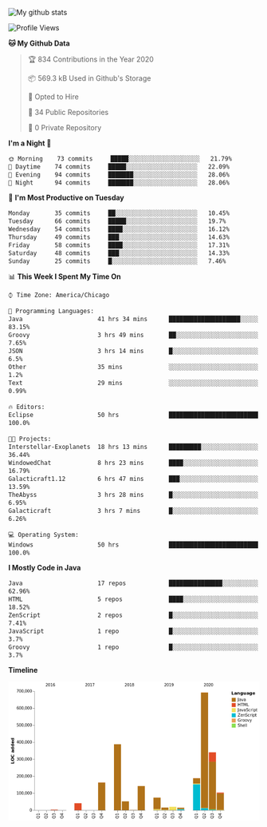 ![My github stats](https://github-readme-stats.vercel.app/api?username=romvoid95&theme=gruvbox&include_all_commits=true&show_icons=true")

<!--START_SECTION:waka-->
![Profile Views](http://img.shields.io/badge/Profile%20Views-0-blue)

**🐱 My Github Data** 

> 🏆 834 Contributions in the Year 2020
 > 
> 📦 569.3 kB Used in Github's Storage 
 > 
> 💼 Opted to Hire
 > 
> 📜 34 Public Repositories
 > 
> 🔑 0 Private Repository 
 > 
**I'm a Night 🦉** 

```text
🌞 Morning    73 commits     █████░░░░░░░░░░░░░░░░░░░░   21.79% 
🌆 Daytime    74 commits     █████░░░░░░░░░░░░░░░░░░░░   22.09% 
🌃 Evening    94 commits     ███████░░░░░░░░░░░░░░░░░░   28.06% 
🌙 Night      94 commits     ███████░░░░░░░░░░░░░░░░░░   28.06%

```
📅 **I'm Most Productive on Tuesday** 

```text
Monday       35 commits     ██░░░░░░░░░░░░░░░░░░░░░░░   10.45% 
Tuesday      66 commits     █████░░░░░░░░░░░░░░░░░░░░   19.7% 
Wednesday    54 commits     ████░░░░░░░░░░░░░░░░░░░░░   16.12% 
Thursday     49 commits     ███░░░░░░░░░░░░░░░░░░░░░░   14.63% 
Friday       58 commits     ████░░░░░░░░░░░░░░░░░░░░░   17.31% 
Saturday     48 commits     ███░░░░░░░░░░░░░░░░░░░░░░   14.33% 
Sunday       25 commits     █░░░░░░░░░░░░░░░░░░░░░░░░   7.46%

```


📊 **This Week I Spent My Time On** 

```text
⌚︎ Time Zone: America/Chicago

💬 Programming Languages: 
Java                     41 hrs 34 mins      ████████████████████░░░░░   83.15% 
Groovy                   3 hrs 49 mins       ██░░░░░░░░░░░░░░░░░░░░░░░   7.65% 
JSON                     3 hrs 14 mins       █░░░░░░░░░░░░░░░░░░░░░░░░   6.5% 
Other                    35 mins             ░░░░░░░░░░░░░░░░░░░░░░░░░   1.2% 
Text                     29 mins             ░░░░░░░░░░░░░░░░░░░░░░░░░   0.99%

🔥 Editors: 
Eclipse                  50 hrs              █████████████████████████   100.0%

🐱‍💻 Projects: 
Interstellar-Exoplanets  18 hrs 13 mins      █████████░░░░░░░░░░░░░░░░   36.44% 
WindowedChat             8 hrs 23 mins       ████░░░░░░░░░░░░░░░░░░░░░   16.79% 
Galacticraft1.12         6 hrs 47 mins       ███░░░░░░░░░░░░░░░░░░░░░░   13.59% 
TheAbyss                 3 hrs 28 mins       █░░░░░░░░░░░░░░░░░░░░░░░░   6.95% 
Galacticraft             3 hrs 7 mins        █░░░░░░░░░░░░░░░░░░░░░░░░   6.26%

💻 Operating System: 
Windows                  50 hrs              █████████████████████████   100.0%

```

**I Mostly Code in Java** 

```text
Java                     17 repos            ███████████████░░░░░░░░░░   62.96% 
HTML                     5 repos             ████░░░░░░░░░░░░░░░░░░░░░   18.52% 
ZenScript                2 repos             █░░░░░░░░░░░░░░░░░░░░░░░░   7.41% 
JavaScript               1 repo              █░░░░░░░░░░░░░░░░░░░░░░░░   3.7% 
Groovy                   1 repo              █░░░░░░░░░░░░░░░░░░░░░░░░   3.7%

```


**Timeline**

![Chart not found](https://github.com/ROMVoid95/ROMVoid95/blob/master/charts/bar_graph.png) 


<!--END_SECTION:waka-->
